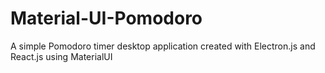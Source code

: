 # Material-UI-Pomodoro
A simple Pomodoro timer desktop application created with Electron.js and React.js using MaterialUI
